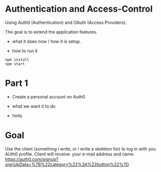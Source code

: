 # Authentication and Access-Control
Using Auth0 (Authentication) and OAuth (Access Providers).

The goal is to extend the application features.

- what it does now / how it is setup.

- how to run it
```
npm install
npm start
```

# Part 1

- Create a personal account on Auth0

- what we want it to do

- hints

# Goal
Use the client (something i write, or i write a skeleton for) to log in with you AUth0 profile. Client will receive: your e-mail address and name.
https://auth0.com/signup?signUpData=%7B%22category%22%3A%22button%22%7D
